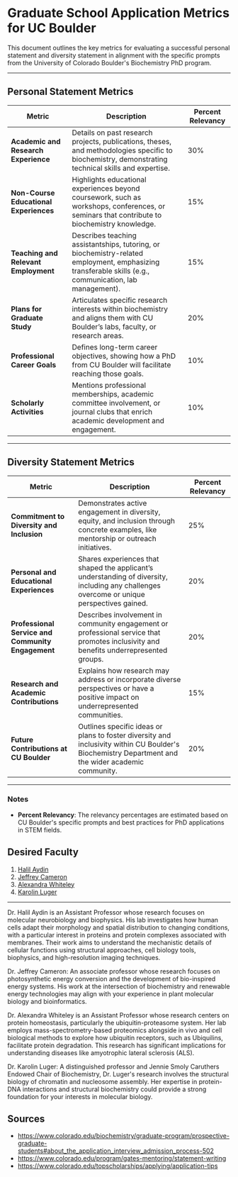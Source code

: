# Graduate School Application Metrics for UC Boulder

This document outlines the key metrics for evaluating a successful personal statement and diversity statement in alignment with the specific prompts from the University of Colorado Boulder's Biochemistry PhD program.

---

## Personal Statement Metrics

| Metric                               | Description                                                                                                                                           | Percent Relevancy |
|--------------------------------------|-------------------------------------------------------------------------------------------------------------------------------------------------------|-------------------|
| **Academic and Research Experience** | Details on past research projects, publications, theses, and methodologies specific to biochemistry, demonstrating technical skills and expertise.     | 30%              |
| **Non-Course Educational Experiences** | Highlights educational experiences beyond coursework, such as workshops, conferences, or seminars that contribute to biochemistry knowledge.          | 15%              |
| **Teaching and Relevant Employment** | Describes teaching assistantships, tutoring, or biochemistry-related employment, emphasizing transferable skills (e.g., communication, lab management).| 15%              |
| **Plans for Graduate Study**         | Articulates specific research interests within biochemistry and aligns them with CU Boulder’s labs, faculty, or research areas.                       | 20%              |
| **Professional Career Goals**        | Defines long-term career objectives, showing how a PhD from CU Boulder will facilitate reaching those goals.                                          | 10%              |
| **Scholarly Activities**             | Mentions professional memberships, academic committee involvement, or journal clubs that enrich academic development and engagement.                  | 10%              |

---

## Diversity Statement Metrics

| Metric                                    | Description                                                                                                                                              | Percent Relevancy |
|-------------------------------------------|----------------------------------------------------------------------------------------------------------------------------------------------------------|-------------------|
| **Commitment to Diversity and Inclusion**  | Demonstrates active engagement in diversity, equity, and inclusion through concrete examples, like mentorship or outreach initiatives.                  | 25%              |
| **Personal and Educational Experiences**   | Shares experiences that shaped the applicant’s understanding of diversity, including any challenges overcome or unique perspectives gained.              | 20%              |
| **Professional Service and Community Engagement** | Describes involvement in community engagement or professional service that promotes inclusivity and benefits underrepresented groups.        | 20%              |
| **Research and Academic Contributions**    | Explains how research may address or incorporate diverse perspectives or have a positive impact on underrepresented communities.                        | 15%              |
| **Future Contributions at CU Boulder**     | Outlines specific ideas or plans to foster diversity and inclusivity within CU Boulder's Biochemistry Department and the wider academic community.       | 20%              |

---

### Notes
- **Percent Relevancy**: The relevancy percentages are estimated based on CU Boulder's specific prompts and best practices for PhD applications in STEM fields.

## Desired Faculty

1. [Halil Aydin](https://www.colorado.edu/biochemistry/halil-aydin)
2. [Jeffrey Cameron](https://www.colorado.edu/biochemistry/jeffrey-cameron)
3. [Alexandra Whiteley](https://www.colorado.edu/biochemistry/alexandra-whiteley)
4. [Karolin Luger](https://www.colorado.edu/biochemistry/karolin-luger)

---

Dr. Halil Aydin is an Assistant Professor whose research focuses on molecular neurobiology and biophysics. His lab investigates how human cells adapt their morphology and spatial distribution to changing conditions, with a particular interest in proteins and protein complexes associated with membranes. Their work aims to understand the mechanistic details of cellular functions using structural approaches, cell biology tools, biophysics, and high-resolution imaging techniques.

Dr. Jeffrey Cameron: An associate professor whose research focuses on photosynthetic energy conversion and the development of bio-inspired energy systems. His work at the intersection of biochemistry and renewable energy technologies may align with your experience in plant molecular biology and bioinformatics.

Dr. Alexandra Whiteley is an Assistant Professor whose research centers on protein homeostasis, particularly the ubiquitin-proteasome system. Her lab employs mass-spectrometry-based proteomics alongside in vivo and cell biological methods to explore how ubiquitin receptors, such as Ubiquilins, facilitate protein degradation. This research has significant implications for understanding diseases like amyotrophic lateral sclerosis (ALS).

Dr. Karolin Luger: A distinguished professor and Jennie Smoly Caruthers Endowed Chair of Biochemistry, Dr. Luger's research involves the structural biology of chromatin and nucleosome assembly. Her expertise in protein-DNA interactions and structural biochemistry could provide a strong foundation for your interests in molecular biology.

## Sources
- https://www.colorado.edu/biochemistry/graduate-program/prospective-graduate-students#about_the_application_interview_admission_process-502
- https://www.colorado.edu/program/gates-mentoring/statement-writing
- https://www.colorado.edu/topscholarships/applying/application-tips